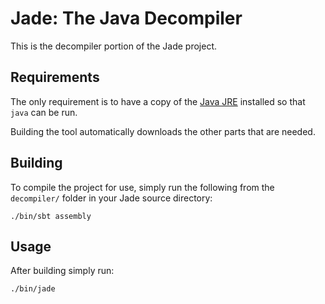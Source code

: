# Jade: The Java Decompiler

This is the decompiler portion of the Jade project.

## Requirements

The only requirement is to have a copy of the [Java
JRE](http://www.oracle.com/technetwork/java/javase/downloads/index.html)
installed so that `java` can be run.

Building the tool automatically downloads the other parts that are needed.

## Building

To compile the project for use, simply run the following from the
`decompiler/` folder in your Jade source directory:

```
./bin/sbt assembly
```

## Usage

After building simply run:

```
./bin/jade
```
